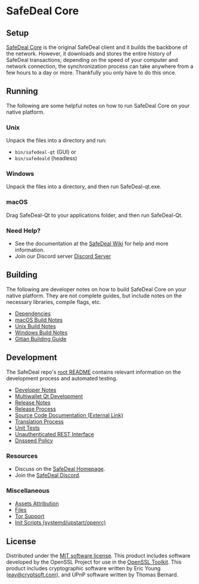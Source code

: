 SafeDeal Core
=============

Setup
---------------------
[SafeDeal Core](https://safedeal.trade/) is the original SafeDeal client and it builds the backbone of the network. However, it downloads and stores the entire history of SafeDeal transactions; depending on the speed of your computer and network connection, the synchronization process can take anywhere from a few hours to a day or more. Thankfully you only have to do this once.

Running
---------------------
The following are some helpful notes on how to run SafeDeal Core on your native platform.

### Unix

Unpack the files into a directory and run:

- `bin/safedeal-qt` (GUI) or
- `bin/safedeald` (headless)

### Windows

Unpack the files into a directory, and then run SafeDeal-qt.exe.

### macOS

Drag SafeDeal-Qt to your applications folder, and then run SafeDeal-Qt.

### Need Help?

* See the documentation at the [SafeDeal Wiki](https://github.com/safedeal-project/safedeal/)
for help and more information.
* Join our Discord server [Discord Server](https://discord.gg/kKwrqGcf)

Building
---------------------
The following are developer notes on how to build SafeDeal Core on your native platform. They are not complete guides, but include notes on the necessary libraries, compile flags, etc.

- [Dependencies](dependencies.md)
- [macOS Build Notes](build-osx.md)
- [Unix Build Notes](build-unix.md)
- [Windows Build Notes](build-windows.md)
- [Gitian Building Guide](gitian-building.md)

Development
---------------------
The SafeDeal repo's [root README](/README.md) contains relevant information on the development process and automated testing.

- [Developer Notes](developer-notes.md)
- [Multiwallet Qt Development](multiwallet-qt.md)
- [Release Notes](release-notes.md)
- [Release Process](release-process.md)
- [Source Code Documentation (External Link)](https://github.com/safedeal-project/safedeal/)
- [Translation Process](translation_process.md)
- [Unit Tests](unit-tests.md)
- [Unauthenticated REST Interface](REST-interface.md)
- [Dnsseed Policy](dnsseed-policy.md)

### Resources
* Discuss on the [SafeDeal Homepage](https://safedeal.trade/).
* Join the [SafeDeal Discord](https://discord.gg/kKwrqGcf).

### Miscellaneous
- [Assets Attribution](assets-attribution.md)
- [Files](files.md)
- [Tor Support](tor.md)
- [Init Scripts (systemd/upstart/openrc)](init.md)

License
---------------------
Distributed under the [MIT software license](/COPYING).
This product includes software developed by the OpenSSL Project for use in the [OpenSSL Toolkit](https://www.openssl.org/). This product includes
cryptographic software written by Eric Young ([eay@cryptsoft.com](mailto:eay@cryptsoft.com)), and UPnP software written by Thomas Bernard.
